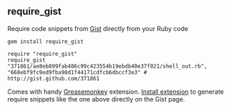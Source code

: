 ## require_gist

Require code snippets from [Gist](http://gist.github.com) directly
from your Ruby code

    gem install require_gist

    require "require_gist"
    require_gist "371861/ae8eb899fab486c99c423554b19ebdb40e37f021/shell_out.rb", "668ebf9fc9ed9fba98d1f44171cdfcb6dbccf3e3" # http://gist.github.com/371861

Comes with handy [Greasemonkey](https://addons.mozilla.org/addon/748) extension. 
[Install extension](http://userscripts.org/scripts/show/74844) to generate require
snippets like the one above directly on the Gist page.